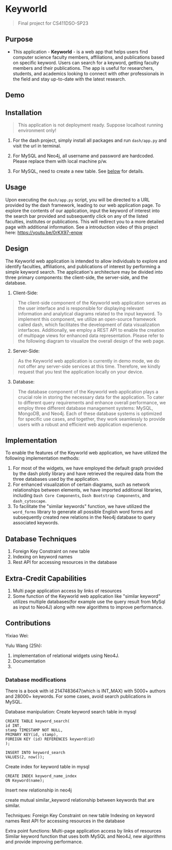 
# Keyworld
> Final project for CS411DSO-SP23

## Purpose
- This application - **Keyworld** - is a web app that helps users find computer science faculty members, affiliations, and publications based on specific keyword. Users can search for a keyword, getting faculty members and their publications. The app is useful for researchers, students, and academics looking to connect with other professionals in the field and stay up-to-date with the latest research.

## Demo

## Installation
> This application is not deployment ready. Suppose localhost running environment only!

1. For the dash project, simply install all packages and run `dash/app.py` and visit the url in terminal.

2. For MySQL and Neo4j, all username and password are hardcoded. Please replace them with local machine p/w.

3. For MySQL, need to create a new table. See [below](#database-modifications) for details.

## Usage
Upon executing the `dash/app.py` script, you will be directed to a URL provided by the dash framework, leading to our web application page. To explore the contents of our application, input the keyword of interest into the search bar provided and subsequently click on any of the listed faculties, institutes or publications. This will redirect you to a more detailed page with additional information.
See a introduction video of this project here: https://youtu.be/0rKX97-enpw
## Design

The Keyworld web application is intended to allow individuals to explore and identify faculties, affiliations, and publications of interest by performing a simple keyword search. The application's architecture may be divided into three primary components: the client-side, the server-side, and the database.
1. Client-Side:
> The client-side component of the Keyworld web application serves as the user interface and is responsible for displaying relevant information and analytical diagrams related to the input keyword. To implement this component, we utilize an open-source framework called dash, which facilitates the development of data visualization interfaces. Additionally, we employ a REST API to enable the creation of multipage views for enhanced data representation. Please refer to the following diagram to visualize the overall design of the web page.
2. Server-Side:
> As the Keyworld web application is currently in demo mode, we do not offer any server-side services at this time. Therefore, we kindly request that you test the application locally on your device.
3. Database:
> The database component of the Keyworld web application plays a crucial role in storing the necessary data for the application. To cater to different query requirements and enhance overall performance, we employ three different database management systems: MySQL, MongoDB, and Neo4j. Each of these database systems is optimized for specific use cases, and together, they work seamlessly to provide users with a robust and efficient web application experience.
## Implementation
To enable the features of the Keyworld web application, we have utilized the following implementation methods:
1. For most of the widgets, we have employed the default graph provided by the dash plotly library and have retrieved the required data from the three databases used by the application.
2. For enhanced visualization of certain diagrams, such as network relationships between elements, we have imported additional libraries, including `Dash Core Components`, `Dash Bootstrap Components`, and `dash_cytoscape`.
3. To facilitate the "similar keywords" function, we have utilized the `word_forms` library to generate all possible English word forms and subsequently created new relations in the Neo4j database to query associated keywords.
## Database Techniques
1. Foreign Key Constraint on new table
2. Indexing on keyword names
3. Rest API for accessing resources in the database
## Extra-Credit Capabilities
1. Multi page application access by links of resources
2. Some function of the Keyworld web application like "similar keyword" utilizes multiple databases(for example use the query result from MySql as input to Neo4J) along with new algorithms to improve performance. 
## Contributions
Yixiao Wei:


Yulu Wang (25h): 
1. implementation of relational widgets using Neo4J.
2. Documentation 
3. 
             


### Database modifications
There is a book with id 2147483647(which is INT_MAX) with 5000+ authors and 28000+ keywords.
For some cases, avoid search publications in MySQL.

Database manipulation:
Create keyword search table in mysql

    CREATE TABLE keyword_search(
    id INT, 
    stamp TIMESTAMP NOT NULL,
    PRIMARY KEY(id, stamp),
    FOREIGN KEY (id) REFERENCES keyword(id)
    );

    INSERT INTO keyword_search
    VALUES(2, now());



Create index for keyword table in mysql

    CREATE INDEX keyword_name_index
    ON Keyword(name);


Insert new relationship in neo4j

create mutual similar_keyword relationship between keywords that are similar.


Techniques:
    Foreign Key Constraint on new table
    Indexing on keyword names
    Rest API for accessing resources in the database


Extra point functions:
    Multi-page application access by links of resources
    Similar keyword function that uses both MySQL and Neo4J, new algorithms and provide improving performance.

